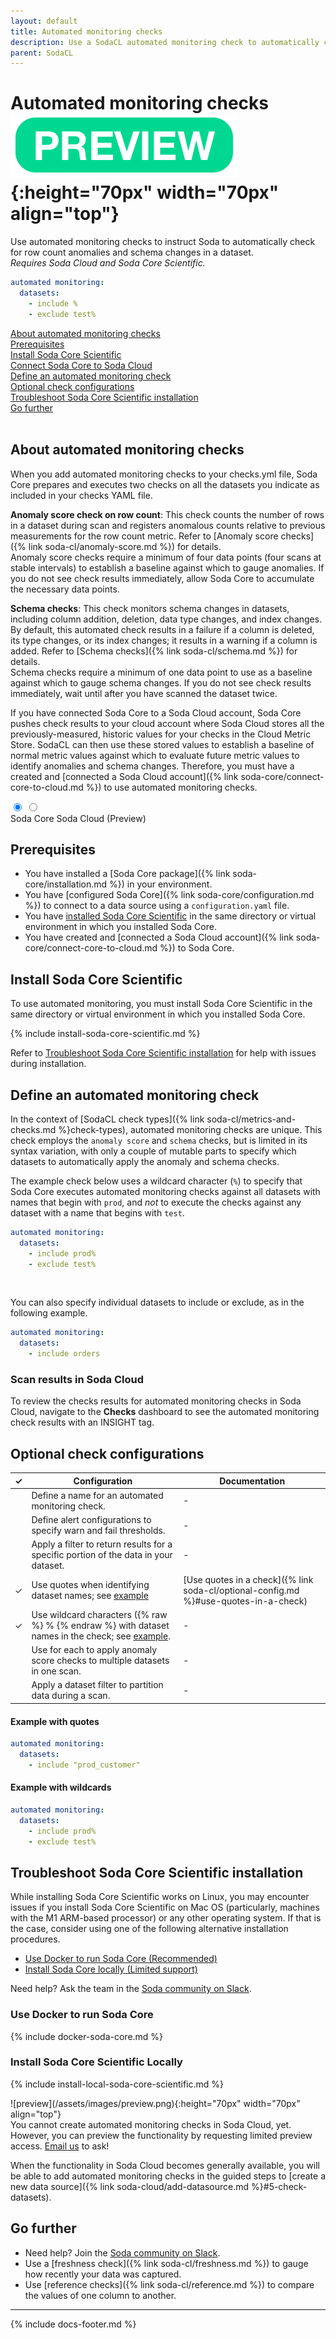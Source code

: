 ```yaml
---
layout: default
title: Automated monitoring checks
description: Use a SodaCL automated monitoring check to automatically check for row count anomalies and schema changes.
parent: SodaCL
---
```


# Automated monitoring checks ![preview](/assets/images/preview.png){:height="70px" width="70px" align="top"}

Use automated monitoring checks to instruct Soda to automatically check for row count anomalies and schema changes in a dataset.<br />
*Requires Soda Cloud and Soda Core Scientific.*

```yaml
automated monitoring:
  datasets:
    - include %
    - exclude test%
```
[About automated monitoring checks](#about-automated-monitoring-checks)<br />
[Prerequisites](#prerequisites)<br />
[Install Soda Core Scientific](#install-soda-core-scientific)<br />
[Connect Soda Core to Soda Cloud](#connect-soda-core-to-soda-cloud)<br />
[Define an automated monitoring check](#define-an-automated-monitoring-check)<br />
[Optional check configurations](#optional-check-configurations) <br />
[Troubleshoot Soda Core Scientific installation](#troubleshoot-soda-core-scientific-installation)<br />
[Go further](#go-further) <br />
<br />

## About automated monitoring checks

When you add automated monitoring checks to your checks.yml file, Soda Core prepares and executes two checks on all the datasets you indicate as included in your checks YAML file. 

**Anomaly score check on row count**: This check counts the number of rows in a dataset during scan and registers anomalous counts relative to previous measurements for the row count metric. Refer to [Anomaly score checks]({% link soda-cl/anomaly-score.md %}) for details. <br />
Anomaly score checks require a minimum of four data points (four scans at stable intervals) to establish a baseline against which to gauge anomalies. If you do not see check results immediately, allow Soda Core to accumulate the necessary data points. 

**Schema checks**: This check monitors schema changes in datasets, including column addition, deletion, data type changes, and index changes. By default, this automated check results in a failure if a column is deleted, its type changes, or its index changes; it results in a warning if a column is added. Refer to [Schema checks]({% link soda-cl/schema.md %}) for details.<br />
Schema checks require a minimum of one data point to use as a baseline against which to gauge schema changes. If you do not see check results immediately, wait until after you have scanned the dataset twice.

If you have connected Soda Core to a Soda Cloud account, Soda Core pushes check results to your cloud account where Soda Cloud stores all the previously-measured, historic values for your checks in the Cloud Metric Store. SodaCL can then use these stored values to establish a baseline of normal metric values against which to evaluate future metric values to identify anomalies and schema changes. Therefore, you must have a created and [connected a Soda Cloud account]({% link soda-core/connect-core-to-cloud.md %}) to use automated monitoring checks. 

<div class="warpper">
  <input class="radio" id="one" name="group" type="radio" checked>
  <input class="radio" id="two" name="group" type="radio">
  <div class="tabs">
  <label class="tab" id="one-tab" for="one">Soda Core</label>
  <label class="tab" id="two-tab" for="two">Soda Cloud (Preview)</label>
    </div>
  <div class="panels">
  <div class="panel" id="one-panel" markdown="1">


## Prerequisites
* You have installed a [Soda Core package]({% link soda-core/installation.md %}) in your environment.
* You have [configured Soda Core]({% link soda-core/configuration.md %}) to connect to a data source using a `configuration.yaml` file. 
* You have [installed Soda Core Scientific](#install-soda-core-scientific) in the same directory or virtual environment in which you installed Soda Core.
* You have created and [connected a Soda Cloud account]({% link soda-core/connect-core-to-cloud.md %}) to Soda Core.

## Install Soda Core Scientific

To use automated monitoring, you must install Soda Core Scientific in the same directory or virtual environment in which you installed Soda Core.

{% include install-soda-core-scientific.md %}

Refer to [Troubleshoot Soda Core Scientific installation](#troubleshoot-soda-core-scientific-installation) for help with issues during installation.



## Define an automated monitoring check

In the context of [SodaCL check types]({% link soda-cl/metrics-and-checks.md %}check-types), automated monitoring checks are unique. This check employs the `anomaly score` and `schema` checks, but is limited in its syntax variation, with only a couple of mutable parts to specify which datasets to automatically apply the anomaly and schema checks.

The example check below uses a wildcard character (`%`) to specify that Soda Core executes automated monitoring checks against all datasets with names that begin with `prod`, and *not* to execute the checks against any dataset with a name that begins with `test`.

```yaml
automated monitoring:
  datasets:
    - include prod%
    - exclude test%
```

<br />

You can also specify individual datasets to include or exclude, as in the following example.

```yaml
automated monitoring:
  datasets:
    - include orders
```

### Scan results in Soda Cloud

To review the checks results for automated monitoring checks in Soda Cloud, navigate to the **Checks** dashboard to see the automated monitoring check results with an INSIGHT tag. 


## Optional check configurations

| ✓ | Configuration | Documentation |
| :-: | ------------|---------------|
|   | Define a name for an automated monitoring check. |  - |
|   | Define alert configurations to specify warn and fail thresholds. | - |
|   | Apply a filter to return results for a specific portion of the data in your dataset.| - | 
| ✓ | Use quotes when identifying dataset names; see [example](#example-with-quotes) | [Use quotes in a check]({% link soda-cl/optional-config.md %}#use-quotes-in-a-check) |
| ✓ | Use wildcard characters ({% raw %} % {% endraw %} with dataset names in the check; see [example](#example-with-wildcards). | - |
|   | Use for each to apply anomaly score checks to multiple datasets in one scan. | - |
|   | Apply a dataset filter to partition data during a scan. |  -  |

#### Example with quotes

```yaml
automated monitoring:
  datasets:
    - include "prod_customer"
```

#### Example with wildcards 

```yaml
automated monitoring:
  datasets:
    - include prod%
    - exclude test%
```


## Troubleshoot Soda Core Scientific installation

While installing Soda Core Scientific works on Linux, you may encounter issues if you install Soda Core Scientific on Mac OS (particularly, machines with the M1 ARM-based processor) or any other operating system. If that is the case, consider using one of the following alternative installation procedures.
* [Use Docker to run Soda Core (Recommended)](#use-docker-to-run-soda-core)
* [Install Soda Core locally (Limited support)](#install-soda-core-locally)

Need help? Ask the team in the <a href="http://community.soda.io/slack" target="_blank"> Soda community on Slack</a>.

### Use Docker to run Soda Core

{% include docker-soda-core.md %}

### Install Soda Core Scientific Locally 

{% include install-local-soda-core-scientific.md %}

  </div>
  <div class="panel" id="two-panel" markdown="1">
![preview](/assets/images/preview.png){:height="70px" width="70px" align="top"}
<br />
You cannot create automated monitoring checks in Soda Cloud, yet. However, you can preview the functionality by requesting limited preview access. <a href="mailto:support@soda.io">Email us</a> to ask!

When the functionality in Soda Cloud becomes generally available, you will be able to add automated monitoring checks in the guided steps to [create a new data source]({% link soda-cloud/add-datasource.md %}#5-check-datasets). 
  </div>
  </div>
</div>


## Go further

* Need help? Join the <a href="http://community.soda.io/slack" target="_blank"> Soda community on Slack</a>.
* Use a [freshness check]({% link soda-cl/freshness.md %}) to gauge how recently your data was captured.
* Use [reference checks]({% link soda-cl/reference.md %}) to compare the values of one column to another.

---
{% include docs-footer.md %}
